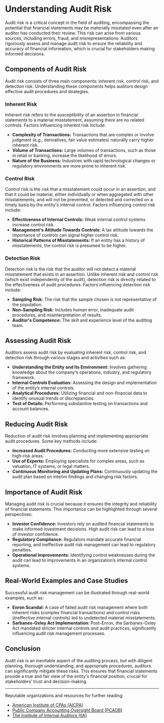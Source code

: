 # Understanding Audit Risk

Audit risk is a critical concept in the field of auditing, encompassing the potential that financial statements may be materially misstated even after an auditor has conducted their review. This risk can arise from various sources, including errors, fraud, and misrepresentations. Auditors rigorously assess and manage audit risk to ensure the reliability and accuracy of financial information, which is crucial for stakeholders making informed decisions.

## Components of Audit Risk

Audit risk consists of three main components: inherent risk, control risk, and detection risk. Understanding these components helps auditors design effective audit procedures and strategies.

### Inherent Risk

Inherent risk refers to the susceptibility of an assertion in financial statements to a material misstatement, assuming there are no related controls. Factors influencing inherent risk include:

- **Complexity of Transactions:** Transactions that are complex or involve judgment (e.g., derivatives, fair value estimates) naturally carry higher inherent risk.
- **Volume of Transactions:** Large volumes of transactions, such as those in retail or banking, increase the likelihood of errors.
- **Nature of the Business:** Industries with rapid technological changes or regulatory environments are more prone to inherent risk.

### Control Risk

Control risk is the risk that a misstatement could occur in an assertion, and that it could be material, either individually or when aggregated with other misstatements, and will not be prevented, or detected and corrected on a timely basis by the entity's internal control. Factors influencing control risk include:

- **Effectiveness of Internal Controls:** Weak internal control systems increase control risk.
- **Management's Attitude Towards Controls:** A lax attitude towards the importance of controls can signal higher control risk.
- **Historical Patterns of Misstatements:** If an entity has a history of misstatements, the control risk is presumed to be higher.

### Detection Risk

Detection risk is the risk that the auditor will not detect a material misstatement that exists in an assertion. Unlike inherent risk and control risk (which exist independently of the audit), detection risk is directly related to the effectiveness of audit procedures. Factors influencing detection risk include:

- **Sampling Risk:** The risk that the sample chosen is not representative of the population.
- **Non-Sampling Risk:** Includes human error, inadequate audit procedures, and misinterpretation of results.
- **Auditor's Competence:** The skill and experience level of the auditing team.

## Assessing Audit Risk

Auditors assess audit risk by evaluating inherent risk, control risk, and detection risk through various stages and activities such as:

- **Understanding the Entity and Its Environment:** Involves gathering knowledge about the company's operations, industry, and regulatory framework.
- **Internal Controls Evaluation:** Assessing the design and implementation of the entity’s internal controls.
- **Analytical Procedures:** Utilizing financial and non-financial data to identify unusual trends or discrepancies.
- **Test of Details:** Performing substantive testing on transactions and account balances.

## Reducing Audit Risk

Reduction of audit risk involves planning and implementing appropriate audit procedures. Some key methods include:

- **Increased Audit Procedures:** Conducting more extensive testing on high-risk areas.
- **Use of Experts:** Employing specialists for complex areas, such as valuation, IT systems, or legal matters.
- **Continuous Monitoring and Updating Plans:** Continuously updating the audit plan based on interim findings and changing risk factors.

## Importance of Audit Risk

Managing audit risk is crucial because it ensures the integrity and reliability of financial statements. This importance can be highlighted through several perspectives:

- **Investor Confidence:** Investors rely on audited financial statements to make informed investment decisions. High audit risk can lead to a loss of investor confidence.
- **Regulatory Compliance:** Regulators mandate accurate financial reporting, and ineffective audit risk management can lead to regulatory penalties.
- **Operational Improvements:** Identifying control weaknesses during the audit can lead to improvements in an organization’s internal control systems.

## Real-World Examples and Case Studies

Successful audit risk management can be illustrated through real-world examples, such as:

- **Enron Scandal:** A case of failed audit risk management where both inherent risks (complex financial transactions) and control risks (ineffective internal controls) led to undetected material misstatements.
- **Sarbanes-Oxley Act Implementation:** Post-Enron, the Sarbanes-Oxley Act mandated stricter internal controls and audit practices, significantly influencing audit risk management processes.

## Conclusion

Audit risk is an inevitable aspect of the auditing process, but with diligent planning, thorough understanding, and appropriate procedures, auditors can significantly mitigate these risks. This ensures that financial statements provide a true and fair view of the entity's financial position, crucial for stakeholders’ trust and decision-making.

---

Reputable organizations and resources for further reading:

- [American Institute of CPAs (AICPA)](https://www.aicpa.org/)
- [Public Company Accounting Oversight Board (PCAOB)](https://pcaobus.org/)
- [The Institute of Internal Auditors (IIA)](https://www.theiia.org/)